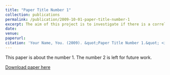 ```yaml
---
title: "Paper Title Number 1"
collection: publications
permalink: /publication/2009-10-01-paper-title-number-1
excerpt: The aim of this project is to investigate if there is a correlation between where flood zones occur and the local demographics. Are people of BIPOC communities at higher risk of living in flood zones than white communities?<br/><img src='/images/white.png'>
date: 
venue: 
paperurl: 
citation: 'Your Name, You. (2009). &quot;Paper Title Number 1.&quot; <i>Journal 1</i>. 1(1).'
---
```

This paper is about the number 1. The number 2 is left for future work.

[Download paper here](http://academicpages.github.io/files/paper1.pdf)

